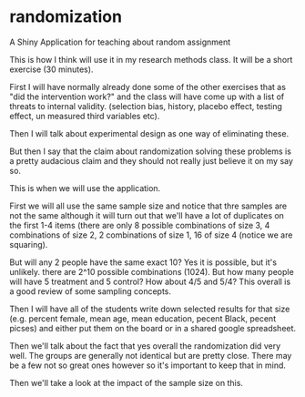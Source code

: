 # randomization
A Shiny Application for teaching about random assignment


This is how I think will use it in my research methods class. It will be a short exercise (30 minutes).

First I will have normally already done some of the other exercises that as "did the intervention work?" and the class will have come up with a list of threats to internal validity. (selection bias, history, placebo effect, testing effect, un measured third variables etc).

Then I will talk about experimental design as one way of eliminating these.

But then I say that the claim about randomization solving these problems is a pretty audacious claim and they should not really just believe it on my say so.

This is when we will use the application.

First we will all use the same sample size and notice that thre samples are not the same although it will turn out that we'll have a lot of duplicates on the first 1-4 items (there are only 8 possible combinations of size 3, 4 combinations of size 2, 2 combinations of size 1, 16 of size 4 (notice we are squaring).

But will any 2 people have the same exact 10? Yes it is possible, but it's unlikely. there are 2^10 possible combinations (1024).    But how many people will have 5 treatment and 5 control? How about 4/5 and 5/4? This overall is a good review of some sampling concepts.

Then I will have all of the students write down selected results for that size (e.g. percent female, mean age, mean education, pecent Black, pecent picses) and either put them on the board  or in a shared google spreadsheet.

Then we'll talk about the fact that yes overall the randomization did very well. The groups are generally not identical but are pretty close. There may be a few not so great ones however so it's important to keep that in mind. 

Then we'll take a look at the impact of the sample size on this.
